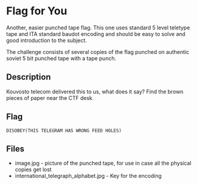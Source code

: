 # Flag for You

Another, easier punched tape flag. This one uses standard 5 level teletype tape and ITA standard baudot encoding and should be easy to solve and good introduction to the subject.

The challenge consists of several copies of the flag punched on authentic soviet 5 bit punched tape with a tape punch.

## Description

Kouvosto telecom delivered this to us, what does it say? Find the brown pieces of paper near the CTF desk.

## Flag

`DISOBEY(THIS TELEGRAM HAS WRONG FEED HOLES)`

## Files

* image.jpg - picture of the punched tape, for use in case all the physical copies get lost
* international_telegraph_alphabet.jpg - Key for the encoding
